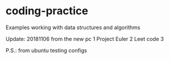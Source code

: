 # coding-practice
Examples working with data structures and algorithms

Update: 20181106 from the new pc
1 Project Euler 
2 Leet code
3

P.S.: from ubuntu
testing configs